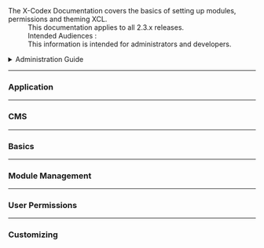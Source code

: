 <dl>
  <dt>The X-Codex Documentation covers the basics of setting up modules, permissions and theming XCL.</dt>
  <dd><span class="iconify" data-icon="mdi:cube-scan" data-width="18px" data-height="18px"></span> This documentation applies to all 2.3.x releases.</dd>
  <dd><span class="iconify" data-icon="mdi:account-multiple" data-width="18px" data-height="18px"></span> Intended Audiences :</dd>
  <dd>This information is intended for administrators and developers.</dd>
</dl>

<details>
<summary style="cursor: pointer;">Administration Guide</summary>

- XCL Web Application Platform
- Fundamentals of Content Management System
- Basics of setting up XCL
- Modules management
- User Managements permissions
- customizing XCL.

</details>

-----

### Application
-----

### CMS
-----

### Basics
-----

### Module Management
-----

### User Permissions
-----

### Customizing
